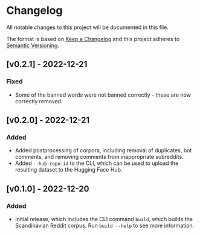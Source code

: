 # Changelog

All notable changes to this project will be documented in this file.

The format is based on [Keep a Changelog](http://keepachangelog.com/en/1.0.0/) and this
project adheres to [Semantic Versioning](http://semver.org/spec/v2.0.0.html).


## [v0.2.1] - 2022-12-21
### Fixed
- Some of the banned words were not banned correctly - these are now correctly removed.


## [v0.2.0] - 2022-12-21
### Added
- Added postprocessing of corpora, including removal of duplicates, bot comments, and
  removing comments from inappropriate subreddits.
- Added `--hub-repo-id` to the CLI, which can be used to upload the resulting dataset
  to the Hugging Face Hub.


## [v0.1.0] - 2022-12-20
### Added
- Initial release, which includes the CLI command `build`, which builds the
  Scandinavian Reddit corpus. Run `build --help` to see more information.

